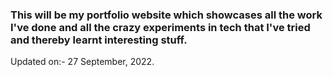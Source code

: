 ### This will be my portfolio website which showcases all the work I've done and all the crazy experiments in tech that I've tried and thereby learnt interesting stuff.

Updated on:- 27 September, 2022.